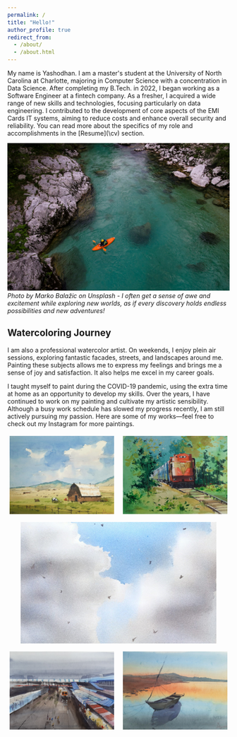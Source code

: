 ```yaml
---
permalink: /
title: "Hello!"
author_profile: true
redirect_from: 
  - /about/
  - /about.html
---
```


My name is Yashodhan. I am a master's student at the University of North Carolina at Charlotte, majoring in Computer Science with a concentration in Data Science. After completing my B.Tech. in 2022, I began working as a Software Engineer at a fintech company. As a fresher, I acquired a wide range of new skills and technologies, focusing particularly on data engineering. I contributed to the development of core aspects of the EMI Cards IT systems, aiming to reduce costs and enhance overall security and reliability. You can read more about the specifics of my role and accomplishments in the [Resume](\cv\) section.

![How I feel in the world](\images\image_about_1.jpg)
*Photo by Marko Balažic on Unsplash - I often get a sense of awe and excitement while exploring new worlds, as if every discovery holds endless possibilities and new adventures!* 

## Watercoloring Journey

I am also a professional watercolor artist. On weekends, I enjoy plein air sessions, exploring fantastic facades, streets, and landscapes around me. Painting these subjects allows me to express my feelings and brings me a sense of joy and satisfaction. It also helps me excel in my career goals.

I taught myself to paint during the COVID-19 pandemic, using the extra time at home as an opportunity to develop my skills. Over the years, I have continued to work on my painting and cultivate my artistic sensibility. Although a busy work schedule has slowed my progress recently, I am still actively pursuing my passion. Here are some of my works—feel free to check out my Instagram for more paintings.

<div style="display: flex; flex-wrap: wrap; gap: 10px;">

  <!-- Row 1: Image 1 and Image 2 -->
  <div style="flex: 1; min-width: 45%; padding: 5px;">
    <img src="\images\IMG-20240824-WA0018.jpg" alt="Image 1" style="width: 100%; height: auto;">
  </div>
  
  <div style="flex: 1; min-width: 45%; padding: 5px;">
    <img src="\images\IMG-20240824-WA0017.jpg" alt="Image 2" style="width: 100%; height: auto;">
  </div>
  
</div>

<!-- Row 2: Image 3 -->
<div style="display: flex; justify-content: center; padding: 5px;">
  <div style="flex: 1; max-width: 90%; padding: 5px;">
    <img src="\images\IMG-20240824-WA0020.jpg" alt="Image 3" style="width: 100%; height: auto;">
  </div>
</div>

<div style="display: flex; flex-wrap: wrap; gap: 10px;">

  <!-- Row 3: Image 4 and Image 5 -->
  <div style="flex: 1; min-width: 45%; padding: 5px;">
    <img src="\images\IMG-20240824-WA0015.jpg" alt="Image 4" style="width: 100%; height: auto;">
  </div>
  
  <div style="flex: 1; min-width: 45%; padding: 5px;">
    <img src="\images\IMG-20240824-WA0016.jpg" alt="Image 5" style="width: 100%; height: auto;">
  </div>
  
</div>


